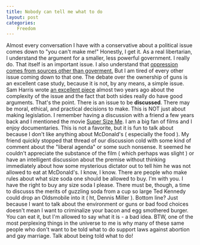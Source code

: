 ```yaml
---
title: Nobody can tell me what to do
layout: post
categories:
    Freedom
---
```

Almost every conversation I have with a conservative about a political issue comes down to "you can't make me!"
Honestly, I get it. As a real libertarian, I understand the argument for a smaller, less powerful government. I really do. That itself is an important issue. I also understand that <a href="http://en.wikipedia.org/wiki/Libertarian_socialism">oppression comes from sources other than goverment.</a>
But I am tired of every other issue coming down to that one.
The debate over the ownership of guns is an excellent case study, because it is not, by any means, a simple issue. Sam Harris wrote <a href="http://www.samharris.org/blog/item/the-riddle-of-the-gun">an excellent piece</a> almost two years ago about the complexity of the issue and the fact that both sides really do have good arguments. That's the point. There is an issue to be <strong>discussed</strong>. There may be moral, ethical, and practical decisions to make. This is NOT just about making legislation.
I remember having a discussion with a friend a few years back and I mentioned the movie <a href="http://en.wikipedia.org/wiki/Super_Size_Me">Super Size Me</a>. I am a big fan of films and I enjoy documentaries. This is not a favorite, but it is fun to talk about because I don't like anything about McDonald's ( especially the food ). My friend quickly stopped that thread of our discussion cold with some kind of comment about the "liberal agenda" or some such nonsense. It seemed he couldn't appreciate the substance of the film ( which perhaps was slight ) or have an intelligent discussion about the premise without thinking immediately about how some mysterious dictator out to tell him he was not allowed to eat at McDonald's.
I know, I know. There are people who make rules about what size soda one should be allowed to buy. I'm with you. I have the right to buy any size soda I please. There must be, though, a time to discusss the merits of guzzling soda from a cup so large Ted Kennedy could drop an Oldsmobile into it ( ht, Dennis Miller ).
Bottom line? Just because I want to talk about the environment or guns or bad food choices doesn't mean I want to criminalize your bacon and egg smothered burger. You can eat it, but I'm allowed to say what it is - a bad idea.
BTW, one of the most perplexing things in the universe to me is why many of these same people who don't want to be told what to do support laws against abortion and gay marriage. Talk about being told what to do!

